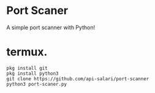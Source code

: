 # Port Scaner

A simple port scanner with Python!

# termux.
```
pkg install git
pkg install python3
git clone https://github.com/api-salari/port-scanner
python3 port-scaner.py
```
